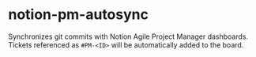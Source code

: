 # notion-pm-autosync

Synchronizes git commits with Notion Agile Project Manager dashboards. Tickets
referenced as `#PM-<ID>` will be automatically added to the board.

